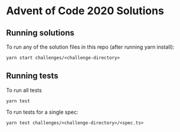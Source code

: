 # Advent of Code 2020 Solutions

## Running solutions

To run any of the solution files in this repo (after running yarn install):

```
yarn start challenges/<challenge-directory>
```

## Running tests

To run all tests

```
yarn test
```

To run tests for a single spec:

```
yarn test challenges/<challenge-directory>/<spec.ts>
```
